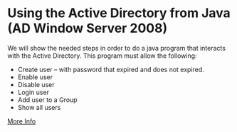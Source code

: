 # Using the Active Directory from Java (AD Window Server 2008)
We will show the needed steps in order to do a java program that interacts with the Active Directory. This program must allow the following:
 - Create user – with password that expired and does not expired.
 - Enable user
 - Disable user
 - Login user
 - Add user to a Group
 - Show all users
 
 
[More Info](http://www.agile-works.com/blog/?p=447)
